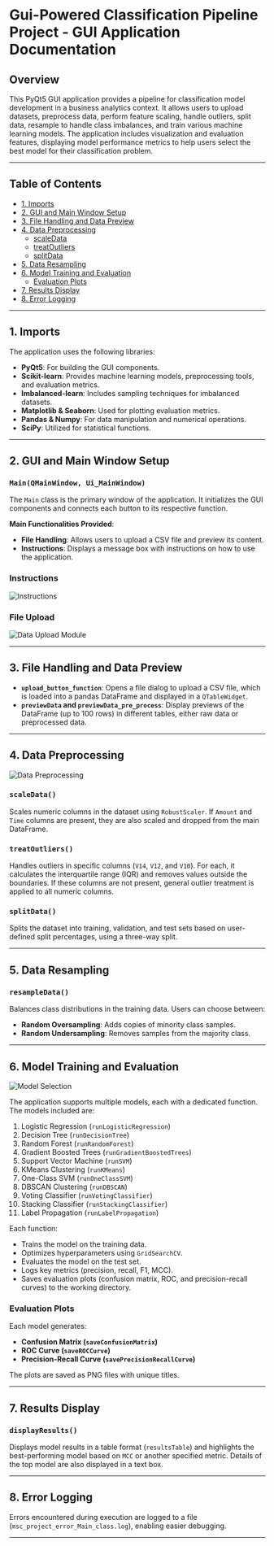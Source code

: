 # Gui-Powered Classification Pipeline Project - GUI Application Documentation

## Overview

This PyQt5 GUI application provides a pipeline for classification model development in a business analytics context. It allows users to upload datasets, preprocess data, perform feature scaling, handle outliers, split data, resample to handle class imbalances, and train various machine learning models. The application includes visualization and evaluation features, displaying model performance metrics to help users select the best model for their classification problem.

---

## Table of Contents

- [1. Imports](#1-imports)
- [2. GUI and Main Window Setup](#2-gui-and-main-window-setup)
- [3. File Handling and Data Preview](#3-file-handling-and-data-preview)
- [4. Data Preprocessing](#4-data-preprocessing)
  - [scaleData](#scaledata)
  - [treatOutliers](#treatoutliers)
  - [splitData](#splitdata)
- [5. Data Resampling](#5-data-resampling)
- [6. Model Training and Evaluation](#6-model-training-and-evaluation)
  - [Evaluation Plots](#evaluation-plots)
- [7. Results Display](#7-results-display)
- [8. Error Logging](#8-error-logging)

---

## 1. Imports

The application uses the following libraries:

- **PyQt5**: For building the GUI components.
- **Scikit-learn**: Provides machine learning models, preprocessing tools, and evaluation metrics.
- **Imbalanced-learn**: Includes sampling techniques for imbalanced datasets.
- **Matplotlib & Seaborn**: Used for plotting evaluation metrics.
- **Pandas & Numpy**: For data manipulation and numerical operations.
- **SciPy**: Utilized for statistical functions.

---

## 2. GUI and Main Window Setup

### `Main(QMainWindow, Ui_MainWindow)`

The `Main` class is the primary window of the application. It initializes the GUI components and connects each button to its respective function.

**Main Functionalities Provided**:

- **File Handling**: Allows users to upload a CSV file and preview its content.
- **Instructions**: Displays a message box with instructions on how to use the application.

### Instructions
![Instructions](https://github.com/eriiire/data-science-projects/blob/main/GUI-Powered%20Classification%20Pipeline/Image%20Directory/Instructions.png)

### File Upload
![Data Upload Module](https://github.com/eriiire/data-science-projects/blob/main/GUI-Powered%20Classification%20Pipeline/Image%20Directory/Data%20Upload%20Module.png)

---

## 3. File Handling and Data Preview

- **`upload_button_function`**: Opens a file dialog to upload a CSV file, which is loaded into a pandas DataFrame and displayed in a `QTableWidget`.
- **`previewData` and `previewData_pre_process`**: Display previews of the DataFrame (up to 100 rows) in different tables, either raw data or preprocessed data.

---

## 4. Data Preprocessing

![Data Preprocessing](https://github.com/eriiire/data-science-projects/blob/main/GUI-Powered%20Classification%20Pipeline/Image%20Directory/Data%20Pre-Processing%20Module.png)

### `scaleData()`
Scales numeric columns in the dataset using `RobustScaler`. If `Amount` and `Time` columns are present, they are also scaled and dropped from the main DataFrame.

### `treatOutliers()`
Handles outliers in specific columns (`V14`, `V12`, and `V10`). For each, it calculates the interquartile range (IQR) and removes values outside the boundaries. If these columns are not present, general outlier treatment is applied to all numeric columns.

### `splitData()`
Splits the dataset into training, validation, and test sets based on user-defined split percentages, using a three-way split.

---

## 5. Data Resampling

### `resampleData()`
Balances class distributions in the training data. Users can choose between:
- **Random Oversampling**: Adds copies of minority class samples.
- **Random Undersampling**: Removes samples from the majority class.

---

## 6. Model Training and Evaluation

![Model Selection](https://github.com/eriiire/data-science-projects/blob/main/GUI-Powered%20Classification%20Pipeline/Image%20Directory/Model%20Selection%20and%20Training%20Module.png)

The application supports multiple models, each with a dedicated function. The models included are:

1. Logistic Regression (`runLogisticRegression`)
2. Decision Tree (`runDecisionTree`)
3. Random Forest (`runRandomForest`)
4. Gradient Boosted Trees (`runGradientBoostedTrees`)
5. Support Vector Machine (`runSVM`)
6. KMeans Clustering (`runKMeans`)
7. One-Class SVM (`runOneClassSVM`)
8. DBSCAN Clustering (`runDBSCAN`)
9. Voting Classifier (`runVotingClassifier`)
10. Stacking Classifier (`runStackingClassifier`)
11. Label Propagation (`runLabelPropagation`)

Each function:
- Trains the model on the training data.
- Optimizes hyperparameters using `GridSearchCV`.
- Evaluates the model on the test set.
- Logs key metrics (precision, recall, F1, MCC).
- Saves evaluation plots (confusion matrix, ROC, and precision-recall curves) to the working directory.

### Evaluation Plots

Each model generates:
- **Confusion Matrix (`saveConfusionMatrix`)**
- **ROC Curve (`saveROCCurve`)**
- **Precision-Recall Curve (`savePrecisionRecallCurve`)**

The plots are saved as PNG files with unique titles.

---

## 7. Results Display

### `displayResults()`
Displays model results in a table format (`resultsTable`) and highlights the best-performing model based on `MCC` or another specified metric. Details of the top model are also displayed in a text box.

---

## 8. Error Logging

Errors encountered during execution are logged to a file (`msc_project_error_Main_class.log`), enabling easier debugging.

---

